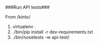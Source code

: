 ###Run API tests###

From /kinto/

1. virtualenv .
2. ./bin/pip install -r dev-requirements.txt
3. ./bin/nosetests -w api-test/
